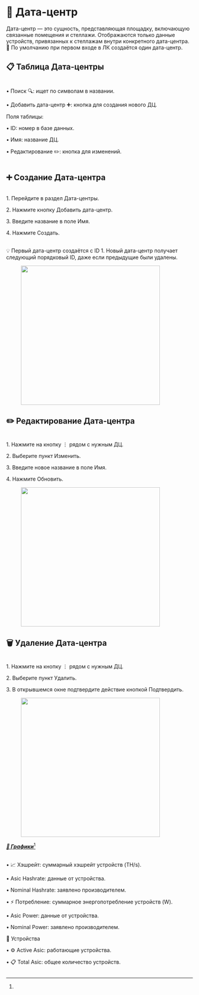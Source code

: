 # 🏢 Дата-центр

Дата-центр — это сущность, представляющая площадку, включающую связанные помещения и стеллажи. Отображаются только данные устройств, привязанных к стеллажам внутри конкретного дата-центра. 📌 По умолчанию при первом входе в ЛК создаётся один дата-центр.

## 📋 Таблица Дата-центры

\
• Поиск 🔍: ищет по символам в названии.

• Добавить дата-центр ➕: кнопка для создания нового ДЦ.

Поля таблицы:

• ID: номер в базе данных.

• Имя: название ДЦ.

• Редактирование ✏️: кнопка для изменений.

<figure><img src="../../.gitbook/assets/Снимок экрана 2025-01-13 в 20.00.48.png" alt=""><figcaption></figcaption></figure>

## ➕ Создание Дата-центра

\
1\. Перейдите в раздел Дата-центры.

2\. Нажмите кнопку Добавить дата-центр.

3\. Введите название в поле Имя.

4\. Нажмите Создать.

\
💡 Первый дата-центр создаётся с ID 1. Новый дата-центр получает следующий порядковый ID, даже если предыдущие были удалены.

<figure><img src="../../.gitbook/assets/Снимок экрана 2025-01-13 в 20.01.05.png" alt="" width="375"><figcaption></figcaption></figure>

## ✏️ Редактирование Дата-центра

\
1\. Нажмите на кнопку ⋮ рядом с нужным ДЦ.

2\. Выберите пункт Изменить.

3\. Введите новое название в поле Имя.

4\. Нажмите Обновить.

<figure><img src="../../.gitbook/assets/Снимок экрана 2025-01-13 в 20.01.23.png" alt="" width="375"><figcaption></figcaption></figure>

## 🗑️ Удаление Дата-центра

\
1\. Нажмите на кнопку ⋮ рядом с нужным ДЦ.

2\. Выберите пункт Удалить.

3\. В открывшемся окне подтвердите действие кнопкой Подтвердить.

<figure><img src="../../.gitbook/assets/Снимок экрана 2025-01-13 в 20.01.44.png" alt="" width="375"><figcaption></figcaption></figure>



[_**🔹 Графики**_](#user-content-fn-1)[^1]

\
• 📈 Хэшрейт: суммарный хэшрейт устройств (TH/s).

• Asic Hashrate: данные от устройства.

• Nominal Hashrate: заявлено производителем.

• ⚡ Потребление: суммарное энергопотребление устройств (W).

• Asic Power: данные от устройства.

• Nominal Power: заявлено производителем.

🔹 Устройства

• ⚙️ Active Asic: работающие устройства.

• 📋 Total Asic: общее количество устройств.

<figure><img src="../../.gitbook/assets/Снимок экрана 2025-01-13 в 20.04.38.png" alt=""><figcaption></figcaption></figure>

[^1]: 
